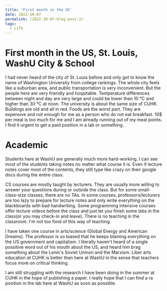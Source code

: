 ```yaml
---
title: 'First month in the US'
date: 2022-10-07
permalink: /2022-10-07-blog-post-2/
tags:
  - Life
---
```


First month in the US, St. Louis, WashU
City & School
====

I had never heard of the city of St. Louis before and only got to know the name of Washington University from college rankings. The whole city feels like a suburban area, and public transportation is very inconvenient. But the people here are very friendly and hospitable. Temperature differences between night and day are very large and could be lower than 10 °C and higher than 30 °C at noon. The university is about the same size of CUHK. Buildings are old and all in red. Foods are the worst part. They are expensive and not enough for me as a person who do not eat breakfast. 10$ per meal is too much for me and I am already running out of my meal points. I find it urgent to get a paid position in a lab or something.

Academic
====

Students here at WashU are generally much more hard-working. I can see most of the students taking notes no matter what course it is. Even if lecture notes cover most of the contents, they still type like crazy on their google docs during the entire class.

CS courses are mostly taught by lecturers. They are usually more willing to answer your questions during or outside the class. But for some small-class-size classes, there are no TAs. In some courses, professors/lecturers are too lazy to prepare for lecture notes and only write everything on the blackboards with bad handwriting. 
Some programming intensive courses offer lecture videos before the class and just let you finish some labs in the class(or you may check-in and leave). There is no teaching in the classroom. I'm not too fond of this way of teaching. 

I have taken one course in arts/science (Global Energy and American Dreams). The professor is so biased that he keeps blaming everything on the US government and capitalism. I literally haven't heard of a single possitive word out of his mouth about the US, and heard him brag something about the Lenin's Soviet Uninon and the Marxism. Liber arts education at CUHK is better than here at WashU in the sense that teachers focus more on critical thinking.

I am still struggling with the research I have been doing in the summer at CUHK in the hope of publishing a paper. I really hope that I can find a ra position in the lab here at WashU as soon as possible.
